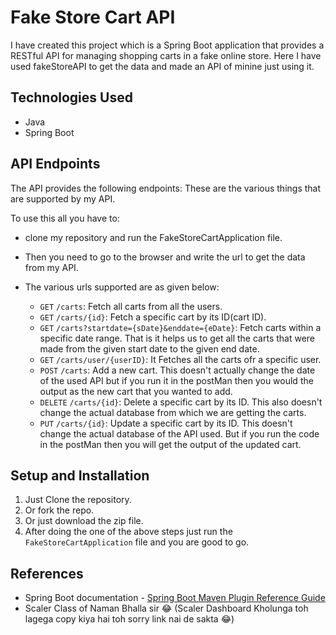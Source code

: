 # Fake Store Cart API

I have created this project which is a Spring Boot application that provides a RESTful API for managing shopping carts in a fake online store.
Here I have used fakeStoreAPI to get the data and made an API of minine just using it.

## Technologies Used

- Java
- Spring Boot

## API Endpoints

The API provides the following endpoints:
These are the various things that are supported by my API.

To use this all you have to: 
- clone my repository and run the FakeStoreCartApplication file.
- Then you need to go to the browser and write the url to get the data from my API.
- The various urls supported are as given below:

  - `GET` `/carts`: Fetch all carts from all the users.
  - `GET` `/carts/{id}`: Fetch a specific cart by its ID(cart ID).
  - `GET` `/carts?startdate={sDate}&enddate={eDate}`: Fetch carts within a specific date range. That is it helps us to get all the carts that were made from the given start date to the given end date. 
  - `GET` `/carts/user/{userID}`: It Fetches all the carts ofr a specific user.
  - `POST` `/carts`: Add a new cart. This doesn't actually change the date of the used API but if you run it in the postMan then you would the output as the new cart that you wanted to add.
  - `DELETE` `/carts/{id}`: Delete a specific cart by its ID. This also doesn't change the actual database from which we are getting the carts.
  - `PUT` `/carts/{id}`: Update a specific cart by its ID. This doesn't change the actual database of the API used. But if you run the code in the postMan then you will get the output of the updated cart.

## Setup and Installation

1. Just Clone the repository.
2. Or fork the repo.
3. Or just download the zip file.
4. After doing the one of the above steps just run the `FakeStoreCartApplication` file and you are good to go.

## References

- Spring Boot documentation - [Spring Boot Maven Plugin Reference Guide](https://docs.spring.io/spring-boot/docs/3.2.3/maven-plugin/reference/html/)
- Scaler Class of Naman Bhalla sir 😂 (Scaler Dashboard Kholunga toh lagega copy kiya hai toh sorry link nai de sakta 😂)